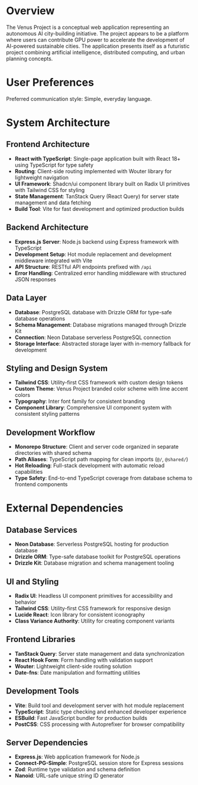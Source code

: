 # Overview

The Venus Project is a conceptual web application representing an autonomous AI city-building initiative. The project appears to be a platform where users can contribute GPU power to accelerate the development of AI-powered sustainable cities. The application presents itself as a futuristic project combining artificial intelligence, distributed computing, and urban planning concepts.

# User Preferences

Preferred communication style: Simple, everyday language.

# System Architecture

## Frontend Architecture
- **React with TypeScript**: Single-page application built with React 18+ using TypeScript for type safety
- **Routing**: Client-side routing implemented with Wouter library for lightweight navigation
- **UI Framework**: Shadcn/ui component library built on Radix UI primitives with Tailwind CSS for styling
- **State Management**: TanStack Query (React Query) for server state management and data fetching
- **Build Tool**: Vite for fast development and optimized production builds

## Backend Architecture
- **Express.js Server**: Node.js backend using Express framework with TypeScript
- **Development Setup**: Hot module replacement and development middleware integrated with Vite
- **API Structure**: RESTful API endpoints prefixed with `/api`
- **Error Handling**: Centralized error handling middleware with structured JSON responses

## Data Layer
- **Database**: PostgreSQL database with Drizzle ORM for type-safe database operations
- **Schema Management**: Database migrations managed through Drizzle Kit
- **Connection**: Neon Database serverless PostgreSQL connection
- **Storage Interface**: Abstracted storage layer with in-memory fallback for development

## Styling and Design System
- **Tailwind CSS**: Utility-first CSS framework with custom design tokens
- **Custom Theme**: Venus Project branded color scheme with lime accent colors
- **Typography**: Inter font family for consistent branding
- **Component Library**: Comprehensive UI component system with consistent styling patterns

## Development Workflow
- **Monorepo Structure**: Client and server code organized in separate directories with shared schema
- **Path Aliases**: TypeScript path mapping for clean imports (`@/`, `@shared/`)
- **Hot Reloading**: Full-stack development with automatic reload capabilities
- **Type Safety**: End-to-end TypeScript coverage from database schema to frontend components

# External Dependencies

## Database Services
- **Neon Database**: Serverless PostgreSQL hosting for production database
- **Drizzle ORM**: Type-safe database toolkit for PostgreSQL operations
- **Drizzle Kit**: Database migration and schema management tooling

## UI and Styling
- **Radix UI**: Headless UI component primitives for accessibility and behavior
- **Tailwind CSS**: Utility-first CSS framework for responsive design
- **Lucide React**: Icon library for consistent iconography
- **Class Variance Authority**: Utility for creating component variants

## Frontend Libraries
- **TanStack Query**: Server state management and data synchronization
- **React Hook Form**: Form handling with validation support
- **Wouter**: Lightweight client-side routing solution
- **Date-fns**: Date manipulation and formatting utilities

## Development Tools
- **Vite**: Build tool and development server with hot module replacement
- **TypeScript**: Static type checking and enhanced developer experience
- **ESBuild**: Fast JavaScript bundler for production builds
- **PostCSS**: CSS processing with Autoprefixer for browser compatibility

## Server Dependencies
- **Express.js**: Web application framework for Node.js
- **Connect-PG-Simple**: PostgreSQL session store for Express sessions
- **Zod**: Runtime type validation and schema definition
- **Nanoid**: URL-safe unique string ID generator